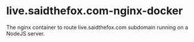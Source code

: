 # live.saidthefox.com-nginx-docker
The nginx container to route live.saidthefox.com subdomain running on a NodeJS server.
